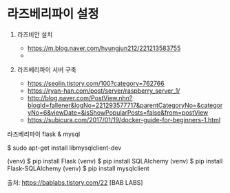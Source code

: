 # 라즈베리파이 설정

1. 라즈비안 설치
   - https://m.blog.naver.com/hyungjun212/221213583755
   - 

2. 라즈베리파이 서버 구축
   - https://seolin.tistory.com/100?category=762766
   - https://ryan-han.com/post/server/raspberry_server_1/
   - http://blog.naver.com/PostView.nhn?blogId=fallener&logNo=221293577717&parentCategoryNo=&categoryNo=6&viewDate=&isShowPopularPosts=false&from=postView
   - https://subicura.com/2017/01/19/docker-guide-for-beginners-1.html





라즈베리파이 flask & mysql 

$ sudo apt-get install libmysqlclient-dev

(venv) $ pip install Flask
(venv) $ pip install SQLAlchemy
(venv) $ pip install Flask-SQLAlchemy
(venv) $ pip install mysqlclient

출처: https://bablabs.tistory.com/22 [BAB LABS]